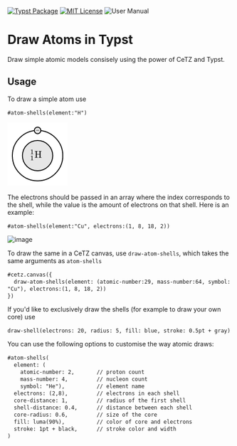 [![Typst Package](https://img.shields.io/badge/dynamic/toml?url=https%3A%2F%2Fraw.githubusercontent.com%2FTypsium%2Ftypsium-atomic%2Fmain%2Ftypst.toml&query=%24.package.version&prefix=v&logo=typst&label=package&color=239DAD)](https://typst.app/universe/package/typsium-atomic)
[![MIT License](https://img.shields.io/badge/license-MIT-blue)](https://github.com/Typsium/typsium/blob/main/LICENSE)
![User Manual](https://img.shields.io/badge/manual-.pdf-purple)

# Draw Atoms in Typst

Draw simple atomic models consisely using the power of CeTZ and Typst.


## Usage
To draw a simple atom use
```typst
#atom-shells(element:"H")
```
![image](https://raw.githubusercontent.com/Typsium/typsium-atomic/main/tests/hydrogen/ref/1.png)

The electrons should be passed in an array where the index corresponds to the shell, while the value is the amount of electrons on that shell. Here is an example: 
```typst
#atom-shells(element:"Cu", electrons:(1, 8, 18, 2))
```
![image](https://raw.githubusercontent.com/Typsium/typsium-atomic/main/tests/int-electrons-ref/1.png)

To draw the same in a CeTZ canvas, use ```draw-atom-shells```, which takes the same arguments as ```atom-shells```

```typst
#cetz.canvas({
  draw-atom-shells(element: (atomic-number:29, mass-number:64, symbol: "Cu"), electrons:(1, 8, 18, 2))
})
```

If you'd like to exclusively draw the shells (for example to draw your own core) use 
```typst
draw-shell(electrons: 20, radius: 5, fill: blue, stroke: 0.5pt + gray)
```

You can use the following options to customise the way atomic draws:
```typst
#atom-shells(
  element: (
    atomic-number: 2,       // proton count
    mass-number: 4,         // nucleon count
    symbol: "He"),          // element name
  electrons: (2,8),         // electrons in each shell
  core-distance: 1,         // radius of the first shell
  shell-distance: 0.4,      // distance between each shell
  core-radius: 0.6,         // size of the core
  fill: luma(90%),          // color of core and electrons
  stroke: 1pt + black,      // stroke color and width
)
```

